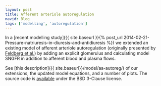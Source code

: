 ```yaml
---
layout: post
title: Afferent arteriole autoregulation
navid: Blog
tags: ['modelling', 'autoregulation']
---
```


In a [recent modelling
study]({{ site.baseurl }}{% post_url 2014-02-21-Pressure-natriuresis-in-diuresis-and-antidiuresis %})
we extended an existing model of afferent arteriole autoregulation
(originally presented by
[Feldberg et al.](http://www.ncbi.nlm.nih.gov/pubmed/7485545)) by adding an
explicit glomerulus and calculating model SNGFR in addition to afferent blood
and plasma flows.

See [this description]({{ site.baseurl}}/model/aa-autoreg/) of our
extensions, the updated model equations, and a number of plots.
The source code is [available](https://github.com/robmoss/model-aa-autoreg)
under the BSD 3-Clause license.
